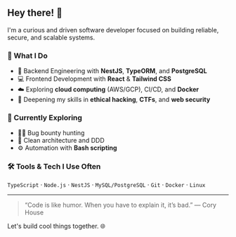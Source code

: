 ## Hey there! 👋

I'm a curious and driven software developer focused on building reliable, secure, and scalable systems.

### 💼 What I Do
- 🧠 Backend Engineering with **NestJS**, **TypeORM**, and **PostgreSQL**
- 💻 Frontend Development with **React** & **Tailwind CSS**
- ☁️ Exploring **cloud computing** (AWS/GCP), CI/CD, and **Docker**
- 🔐 Deepening my skills in **ethical hacking**, **CTFs**, and **web security**

### 🎯 Currently Exploring
- 🕵️‍♂️ Bug bounty hunting
- 🧱 Clean architecture and DDD
- ⚙️ Automation with **Bash scripting**

### 🛠️ Tools & Tech I Use Often
`TypeScript` · `Node.js` · `NestJS` · `MySQL/PostgreSQL` · `Git` · `Docker` · `Linux`

---

> “Code is like humor. When you have to explain it, it’s bad.” — Cory House

Let's build cool things together. 🌐
